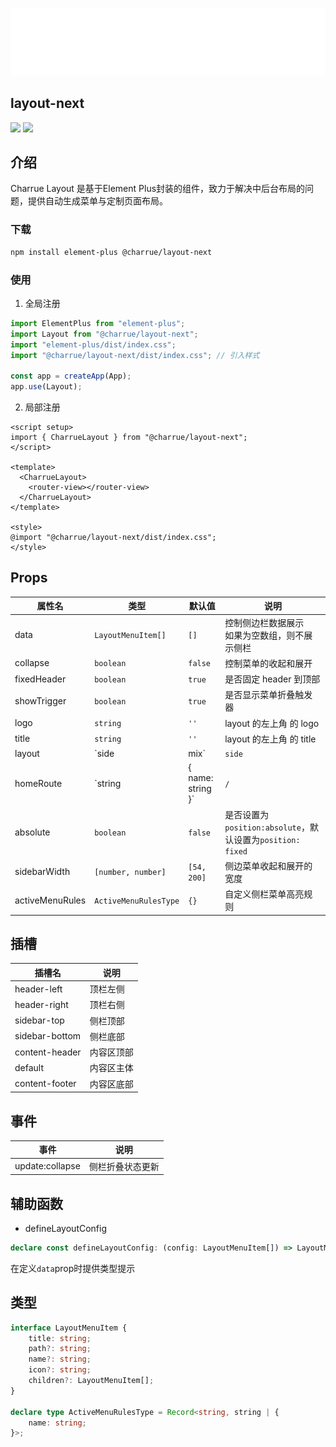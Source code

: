 ![](https://raw.githubusercontent.com/ckangwen/image-host/main/images/charrue-layout.svg)

## layout-next
 ![](https://img.shields.io/npm/dt/@charrue/layout-next.svg)
 ![](https://img.shields.io/npm/v/@charrue/layout-next.svg)

## 介绍

Charrue Layout 是基于Element Plus封装的组件，致力于解决中后台布局的问题，提供自动生成菜单与定制页面布局。

### 下载

``` bash
npm install element-plus @charrue/layout-next
```

### 使用

1. 全局注册
``` js
import ElementPlus from "element-plus";
import Layout from "@charrue/layout-next";
import "element-plus/dist/index.css";
import "@charrue/layout-next/dist/index.css"; // 引入样式

const app = createApp(App);
app.use(Layout);
```

2. 局部注册
``` vue
<script setup>
import { CharrueLayout } from "@charrue/layout-next";
</script>

<template>
  <CharrueLayout>
    <router-view></router-view>
  </CharrueLayout>
</template>

<style>
@import "@charrue/layout-next/dist/index.css";
</style>

```





## Props

| 属性名          | 类型                        | 默认值      | 说明                                                       |
| --------------- | --------------------------- | ----------- | ---------------------------------------------------------- |
| data            | `LayoutMenuItem[]`          | `[]`        | 控制侧边栏数据展示<br />如果为空数组，则不展示侧栏         |
| collapse        | `boolean`                   | `false`     | 控制菜单的收起和展开                                       |
| fixedHeader     | `boolean`                   | `true`      | 是否固定 header 到顶部                                     |
| showTrigger     | `boolean`                   | `true`      | 是否显示菜单折叠触发器                                     |
| logo            | `string`                    | `''`        | layout 的左上角 的 logo                                    |
| title           | `string`                    | `''`        | layout 的左上角 的 title                                   |
| layout          | `side | mix`                | `side`      | layout 的菜单模式,side：右侧导航，mix：混合模式            |
| homeRoute       | `string | { name: string }` | `/`         | 首页的路由                                                 |
| absolute        | `boolean`                   | `false`     | 是否设置为`position:absolute`，默认设置为`position: fixed` |
| sidebarWidth    | `[number, number]`          | `[54, 200]` | 侧边菜单收起和展开的宽度                                   |
| activeMenuRules | `ActiveMenuRulesType`       | `{}`        | 自定义侧栏菜单高亮规则                                     |





## 插槽

| 插槽名         | 说明       |
| -------------- | ---------- |
| header-left    | 顶栏左侧   |
| header-right   | 顶栏右侧   |
| sidebar-top    | 侧栏顶部   |
| sidebar-bottom | 侧栏底部   |
| content-header | 内容区顶部 |
| default        | 内容区主体 |
| content-footer | 内容区底部 |





## 事件

| 事件            | 说明             |
| --------------- | ---------------- |
| update:collapse | 侧栏折叠状态更新 |





## 辅助函数

- defineLayoutConfig

```ts
declare const defineLayoutConfig: (config: LayoutMenuItem[]) => LayoutMenuItem[];
```

在定义`data`prop时提供类型提示


## 类型

``` ts
interface LayoutMenuItem {
    title: string;
    path?: string;
    name?: string;
    icon?: string;
    children?: LayoutMenuItem[];
}

declare type ActiveMenuRulesType = Record<string, string | {
    name: string;
}>;
```
